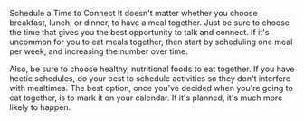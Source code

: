Schedule a Time to Connect
It doesn't matter whether you choose breakfast, lunch, or dinner, to have a meal together. Just be sure to choose the time that gives you the best opportunity to talk and connect. If it's uncommon for you to eat meals together, then start by scheduling one meal per week, and increasing the number over time.

Also, be sure to choose healthy, nutritional foods to eat together. If you have hectic schedules, do your best to schedule activities so they don't interfere with mealtimes. The best option, once you've decided when you're going to eat together, is to mark it on your calendar. If it's planned, it's much more likely to happen.



